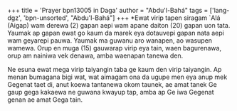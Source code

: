 +++
title = 'Prayer bpn13005 in Daga'
author = "Abdu'l-Bahá"
tags = ['lang-dgz', 'bpn-unsorted', "Abdu'l-Bahá"]
+++
*Ewat virip tapen siragam `Alá (Aigap) wam derewa (2) gapan aepi wam apane daiton (20) gapan uon tata.  Yaumak ap gapan ewat go kaum da marek eya dotauvepi gapan nata aepi wam geyarepi pauwa.  Yaumak ma guwanu aro wanapen, ao wasupen wamewa.  Orup en muga (15) gauwarap virip eya tain, waen bagurenawa, orup am nainiwa vek denawa, amba waenapan tanewa den.

Ne esuna ewat mega virip taiyangin taba ge kaum den virip taiyangin.  Ap menan bumagana bigi wat, wat aimagam ona da ugupe men eya anup mek Gegenat taet di, anut koewa tantanewa okom taunek, ae amat tanek Ge gaup gega kakaewa ne guwana kwayup tap, amba ap Ge iwa Gegenat genan ae amat Gega tain.
